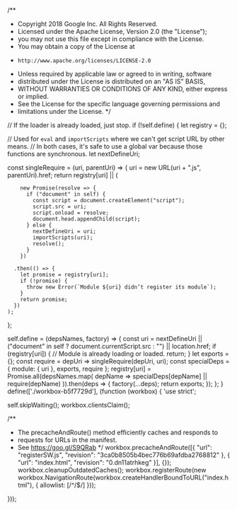 /**
 * Copyright 2018 Google Inc. All Rights Reserved.
 * Licensed under the Apache License, Version 2.0 (the "License");
 * you may not use this file except in compliance with the License.
 * You may obtain a copy of the License at
 *     http://www.apache.org/licenses/LICENSE-2.0
 * Unless required by applicable law or agreed to in writing, software
 * distributed under the License is distributed on an "AS IS" BASIS,
 * WITHOUT WARRANTIES OR CONDITIONS OF ANY KIND, either express or implied.
 * See the License for the specific language governing permissions and
 * limitations under the License.
 */

// If the loader is already loaded, just stop.
if (!self.define) {
  let registry = {};

  // Used for `eval` and `importScripts` where we can't get script URL by other means.
  // In both cases, it's safe to use a global var because those functions are synchronous.
  let nextDefineUri;

  const singleRequire = (uri, parentUri) => {
    uri = new URL(uri + ".js", parentUri).href;
    return registry[uri] || (
      
        new Promise(resolve => {
          if ("document" in self) {
            const script = document.createElement("script");
            script.src = uri;
            script.onload = resolve;
            document.head.appendChild(script);
          } else {
            nextDefineUri = uri;
            importScripts(uri);
            resolve();
          }
        })
      
      .then(() => {
        let promise = registry[uri];
        if (!promise) {
          throw new Error(`Module ${uri} didn’t register its module`);
        }
        return promise;
      })
    );
  };

  self.define = (depsNames, factory) => {
    const uri = nextDefineUri || ("document" in self ? document.currentScript.src : "") || location.href;
    if (registry[uri]) {
      // Module is already loading or loaded.
      return;
    }
    let exports = {};
    const require = depUri => singleRequire(depUri, uri);
    const specialDeps = {
      module: { uri },
      exports,
      require
    };
    registry[uri] = Promise.all(depsNames.map(
      depName => specialDeps[depName] || require(depName)
    )).then(deps => {
      factory(...deps);
      return exports;
    });
  };
}
define(['./workbox-b5f7729d'], (function (workbox) { 'use strict';

  self.skipWaiting();
  workbox.clientsClaim();

  /**
   * The precacheAndRoute() method efficiently caches and responds to
   * requests for URLs in the manifest.
   * See https://goo.gl/S9QRab
   */
  workbox.precacheAndRoute([{
    "url": "registerSW.js",
    "revision": "3ca0b8505b4bec776b69afdba2768812"
  }, {
    "url": "index.html",
    "revision": "0.dn11atrhkeg"
  }], {});
  workbox.cleanupOutdatedCaches();
  workbox.registerRoute(new workbox.NavigationRoute(workbox.createHandlerBoundToURL("index.html"), {
    allowlist: [/^\/$/]
  }));

}));
